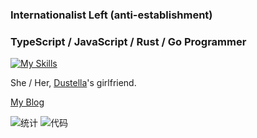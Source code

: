 ### Internationalist Left (anti-establishment)

### TypeScript / JavaScript / Rust / Go Programmer

[![My Skills](https://skillicons.dev/icons?i=js,html,css,ts,react,vue,vite,rust,py,go,dart,kotlin,flutter,vscode,express,fediverse,materialui,fortran,arduino,astro,cloudflare,docker,electron,emotion,git,github,githubactions,heroku,jest,linux,latex,md,mongodb,mysql,nodejs,nginx,nuxt,ps,pr,postgres,raspberrypi,redis,redux,regex,rollup,sqlite,tailwind,vercel,webpack,windicss,wordpress,workers,bash)](https://skillicons.dev)

She / Her, [Dustella](https://github.com/Dustella)'s girlfriend.

[My Blog](https://stblog.penclub.club)

![统计](https://github-readme-stats.vercel.app/api?username=BeiyanYunyi&show_icons=true)
![代码](https://github-readme-stats.vercel.app/api/top-langs?username=BeiyanYunyi&show_icons=true)
